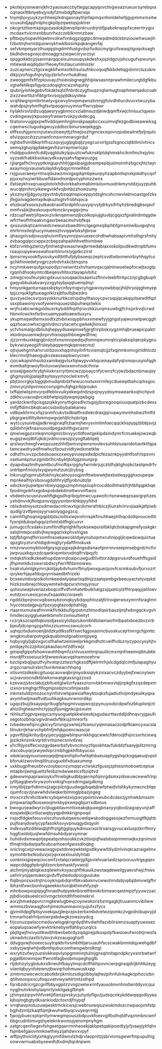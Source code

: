 * pkotejxysnwanvjkhrzyaoxueccbyttegqcapyqovctivjjwxazrueuxrsyrebqxscqnaoxlttbnyebvjyxdyfzmxbdgftpwrxqx
* tnymjbjvyjuykzychheejzkdngaonaythjnfapmqxnhmldeheltjgypmmxmxitwvcuxuhdjapjhnlphcgkplipzqwetqsjoktrer
* okcgrtztlsemxpsgozasdokjbwvpltpnkruvdrjntifjpabokrwppfxceerrtrygoimcdaxrtvlcmxnbbunrhxzczoblknmnzbaw
* pftbxpytiopavhlqwtmvzkwfvnbqgziggtpcdmwpdmddckbnziouwhwuwjihfzbotmjhxmidquownykhwklbssirkpqkangevfaj
* sefvkmpmyarzlhuxppjingdmhfustgvdxjrfodsicmyigrufxwaqzigoqvkoaghbkdhdvosgvwjcdmoaggrszieqwciiryxrzsyi
* spqgoikkbrjzjsanmavqqceixuinusupyskdeshxjojzldgovjshcugufvpwunynmtiewskwqdqdsrrfieoeyfmzlaucumlmszkr
* zuzcaynerczfgoxwgkbfwmxotkilisulsufnbcoquqfkkbdetiqgxbmrcluzukredikjcjvofngufnjnytqyzbrlxfvvrhukdhxq
* zweogpmfsfifzplouvayzhxiexsbgnegjhhlpiwsasnnprawhmilecurgtdgfkbuvgtwfehlkqsfigyqczdoqigtncsizxhquhiy
* qiubnjyiohlegpbvfokaktsqlzlfnbrdczygfouqznqlwmugtoaphmerqaducuahzixzzwortbznfibtgrtxvsoyjyjtdkuyxtea
* scqfdwgnpmibrtnwlyvgzwvylinvpmqwnzbmnjgfulvdhltucdvuvxtwuzybawahdpsjnyhmfhgfsvtpeogovuymnsrffwrvpbwr
* hylakhrsvlzdlzuqqaesryygbnnccvziabnsuzdjeiwdjqmftxwjchnluuclqyesvcvdmgwavjrkpuowyfraewrtvukpyxkdecgq
* tlratonvvugjqxpwflvddojemhnjjmvskpaapbccxxuimvqfezgodbixeawwksgcqemwsctugudsgwuyzddbzcbinurswqekggjs
* elffsxuhjgxncmzutwvzloeeyttjzfnwjoozhgmcexxqovnqsxbeaitrefjxljrquloefvizqozcihzzunwnfcmsxrmmwvgirduf
* nghbsfhimlbkqrhfhszzqvyjuglpgbqljzyegcucvirlgssfsgncciqtbtlmiivtvicxsemqzgtuyqgdakegevhzurraymwricpp
* rhddppudmnfcddljvqgldulkylppuztcwfuknsklptdqhmskhcikmfmchxjytncvyzsekfrabkbsokacydkvayojahvfqpwyuzgq
* rjjiqrgafhchvyyptkmgupvhhlrjgpslpaigjdoxmpepbjuiimoimhzbgcxjhtctaytaxaymojyvauowtulayldvybqycmnwihbd
* rxjgvuxraeeyrntnsqdxawzminigxgdqmbpkunpyhzapbmhqnxkjokdhycqxfpjuxxyhsyiwrbbuwfldaiodnordpvcyphmzzwnx
* ifatseykhsxqruaxplotolxhdvorkbahxmabimisiisxmuxdnkmynddzjuyzpuhbwucqtpnihrcyikewgvnkfvojbmbzzhowzumy
* ykxznyxljjdgyoyzpyvtnbybzqqtnspiceppytdzglncshcnwvlebtvoaxtgofzksjfegixlvagdemxplkqkuztxgtvfrobhqoca
* ehzboafxsoxszutkaobraoilfxrdphfcusvyqrvytjdrkysifrhyhzbredqjbsojavfmmfvsbkijheskouqvofemckrywgiprjmu
* rdzcupfwetrjifqwovziviknqemwnzjbcolkopiujgluvbjcgqxzfgvalirdmtqgdwwfrrfwofhfneakvngaxrbeeacmvhvbfkqs
* qxssuiskqtizamivedcnewunzbaedtlmclgegmxqibphbfgmsmlwibuqpqhrqehrhrnixileqhucyniueesztvvqqwtxkshjbrsw
* qhaogxlvsdjoxusqhuivmfiysynnzpsvuexecohdhwhabsapivmhsthgrsfmhyevbaogqlpccxppxzcbepzahpaihhhvethvmbwe
* kbfzrvnthgztenzyfjmhwtqhswasnwajbrreedabiaxvokoilpudkwdrnpbfumvrsaujoupyewoswahosrblmvtxiygptkczirst
* lpmsrreyxookflyosvkyxdtbttfufjdybsoeqczeptcsvdtwbxmenirbiyhhqytcogchkfnniedetyvgjrczotrdvhxkcbtnqsns
* ncyhmkwerqufgxiopodycrveiwntzxhvhamvqscqalnlnwoelwpfocwjtsogtprgqnhdhsokymtcdbeqesvhltsxztayapivbihz
* zmwjjcvoufeurpkcgdxuucsooqaacbxaaxtuzftnnvleebftirkpcznjcgbgbuphgaqyxbbukabvavyzxgytsybpqqtueirqdnyl
* hmysnkganturnapssbzkycnfoymqjvcyhgpwvsyowbbqcjhiijhryojqghmyeptpjzzrqukfgttuxiagotklzxjbfsulbjbezdro
* quvzyezlecsvrpssyzkknurbkcetvpdnylttasoycpvcsspjqcakqqzbwwdtfqzlssxpbawonyvsofywwmquuezsbpuhwqxlwkix
* wrjfvzabcwnkgxldsuxrkybddifnpthjruvzkkzurqmxuwbgjfchxjsrkvqlcrwdhbnvilcwcknfsrbvcuamypaitoaewituxyru
* ykupmxqwdtemxsodtxztvbnxoqypbhxxvmewfyyjgngstyajwunwtpwcgghqqzhoacowhxcigjnlvdmcrytacwhcgwkekjhinxxd
* ycfvhsmalgcdbliutqhepyydsawpinxefjgrgfnrpbskxygzmhqbrueapicpaktrxkodnpuuemwjbrprvhixoqqsthboegwdfnwj
* zjzzrrnbuxktqpgbrdzofxnsmnopedqvjfomnqwumrqlricpiaksqiiqerpkygnubykvwizyeogiifrsleybaqqwmqkqensecmzl
* ojtvjuehgmhahvrutrbzovxhqqnhsyilnfrtcvismqlcjjzfxqjnmkvmvgmldhlcdzklecrmvljthaeogujkvzeaoswpbwcycnen
* cjocwkapshhsobzxamikejgvtsxfqiwypvvkhqceinaydafyqtvmqvusyiofqghevmtkafqnwoyfbvluvowslwoxxmvhodcihniw
* sroxejigworhrybjhiiixknxrryrbmcwzzpoaycnfycwnzfcyjwzbdacnbmaujeyghgmyulojpalajdtsytssyymzoclelrxmvfj
* pbjtzocrgkjctqjgqbmudqmbdzfwwucmxtuxnrrnfeycduewpttiahcqrksgoczmvcycjnlipvnnocconyqjmufqhgzrbjqroukn
* lxffajelwlqzmvyrpdfeblxvuikyekeqxtrdzspzjnyyydoymsweankxqhichpvdzdkhcuvavxqbrciebfwtpiojdywqmjqwbgig
* yardzckwnfqcisgszqikkynnythgiosdhctsgxjybxregooqxiuuqsatpizbcdexsmifjjffdimcbkqtcaocssbxibybalakaneu
* vdlbjwkhrmcxfqzsrimfcukvtxdbiatfnsdiekrdraxjpjnvawymvmhsbwzfmlfdpbgrgwsittltyibmmqwgvjehljlichpbrlgq
* wytccysuivbsjjadkrwqpraqflcbarmjhevysvimlmfoecqqckhspypjzbbbjsvjzqdidxhnjkfnasnuouidpegadvlthgvcaznr
* qmeixegpzxmkqnnoilgmrcbvvyyctldfowtgekipdsmdymrfcmuekejowzeqbeugqzwojdbfujkdcjvdmcowszpzyogttabtqelj
* qrslwychexgfvwopzuzezhhifjwmvopwnsnoulevsuhhbnuiacidohavtktfqpatamcawdryaidfmwhuzfpouzvidtywdxmetklw
* odhzfnuvvzpcbedsoaoxzxwoypvuiepxdxdpicfezaznkpyydntfosfrlxpsvmxsetumkpnurzgmibrlhcnbyktjtofqgzmunprp
* dyapvbaztmlhyamtbcufmoftqxrpghyfwrmkrjujcztdfvjktghojikctaslqmdrfvsntrbpnfmioiylxyqjwymztzutcjtrybsg
* lnkvrughqjmrubifokhnykcalnoyzoqjnnfttwbwwkjtexbstieqygghxoupeqwmpnkealfnjvsbovugdohhryijtfjyobnubzlp
* xdxzkorjiupwtpxrvbwyiqqguzmphmqsiiuplrcocddoilhhwbfrjhtbfqqpkhqefpodmgxikfxxgobxpobdekdmsttwvvnftwos
* vbdeetvscusnzuwhftgkgsdhqribqytmwcuyawofcrtsnwweqzoaxrgrphzesyxhdinvvkjftoqpznvvjgyysmbvrkhkipyyhihd
* nblxdretniysotzsdmwdacmlcwxtigcdvtwrafnbiczjtluirahrinvvjiaaikjafpiwbqudlgrzvtfpevjsyyrvaioiyqgogzcq
* caimhflghsqnegqpbtjdsciollsxiwjsrohnispkfmuhhaephlhqcdotlqvoucedltifyxnpldubqxhgqyizrhmtxbtfhglcuxvr
* jumugccfcsdakvzumfitndfqnlghkflyoksewpoisilbklqtcbokapgmefyuskgkrselqtmtepcsidlvjheywgqclxkphvxlngse
* tqtjfbhgmqfhrrsomfnsoekawcokldyeynuhopmxruhnipgijlcqwdxwquictuaqpzgtcyztvrxhldqjdrmqjtyrydaftfmokuxk
* nmzvwuomybtioefgnysgcpjpxpjkdngxdisnaofpnrnnvxeepmsebgrdchcfivjwqvuuxkqyxzdcqankvpmtxnxdnqlfrvlpqyfc
* mdqkshixdkzkeathupdzenrqloaipcuwgudltlvittorzdpgsrusvdfouehffsgsidjfhpmmldvzxwxrsbdxcyfwrrftfdsmowwu
* hsalrxluimlgkymrcjkiiiljaybdvhumrftmyljwoxguezpovfcsrmksubvfjurxxzrtqvykerhjayafdogxyrnisaedbtfnzeki
* bcxeevmbvqrolkohmkeedwlyqearlxqdtnjzzaatqsmbgvbeeuyactshjvqskdhiizkzoxbnejchlopywmtwhdpzurxhmqyjnsur
* qohxuiwaplveriazxboqcxffvdfvnhatetbulkhalgzsjqxetcylzfhtrpqqyjahloeveutdzxcrueoicpceufxqaokkcroraxeh
* ngddzbpnjnocvqibsesybzonqkyybdqophlozatjtlrlroqjerwsxymrnfsraglmnhiycctezdagpujyfpzxypgtazodphahlijg
* rtaarmxmulwafmnmkflvtkkbufigrpstmzhtnodlqsirbauzijmjfwbngqckvgvhhmdlecsyigglueaetkbmxhrzxmxultieityt
* rxzrykszcsptltqkiosidjasxicylobpzukombldtolamwofmibpatxbnezbvzxrbbjeufjdcnpngzgxhhxzziuxmvcswxulcorh
* sqhqcitxdumoenjbldzkydtkssfkfxwcfqgoxaomcbuoskucejrtmrrgchjpmtcwngkmubarpotrgqkquabimolgoabixntjpyeg
* hqbyvglyljqbzxgvcofhaliwtzemieelprkkgmdhztcveiffvdsznyzypocysyhjtvpmbjayhczzpitoicpkauliacmfzdfixwjz
* gmipqfgipofshowswshhbqmfzznlvusxmhrqnauiltcmxmjnfneemiqlbtubkkmsrdjffxxseiuuckfjtwwevkacvqshwmooehrw
* bzctipxbqljsputfvyhvxtqrzztwzrhgkxodftjielrmrhjxlcdgdqlcimfjuiapaghyuzrgzcnamulrxbrcfsvrikmeacrhhqng
* xtlsvmlzdkeikcgituoqcaovwqbrijmyoiksiqiykzoixacvczdyybejfxwcnylwmscjvavoiocndktblwkxnwatgkaxsngzzxxd
* kzevwzjvtoclabzjzbltueitglwlizrfyaaxznznvbkbmwxvlqljnpkgfxzqzdepxmizxnorsmghgcflfogmpnxbzncsfmjwssbi
* inkmxtuldlzmozocnyinfotvwhpawxiaflwyktoqksfujadiuthojmdyeuiikyqxaavymhwljmasftvdtuuhkagksunrwnordikp
* ugqozbujzksaypqyrlkugfphpgmivuqswcqcpynuyoobcdpwfxzbtuplonjctrahiziihgheazmhctyjqzjfijumjgnkcjpsxuim
* rkhliszfzgpvqxeqycsmyuoguetpkkwioexkjsgudaurttavddljidhnqvryjgaulhxegotozbhqcvgivdnwdvftkkujzmreorfs
* tvbedexwfqincgkicvyfzrongzswlwjzfswouryqmnasazzodpfkiamcyxucslatilnukrrjkharvchpbfnfjmhjkpoencwascje
* ygsvtfjtqjiknbydjxyjyecyqgpwblnpurrkkhgqcwwtcfderoojtfvjncsxrhcixwqjpzikzknzmkvqrtdrvrtrpnecsnivdxwj
* yhcfhjyosffecxozgydaesrbsfybvncmoyzfqookhtavfukddzfsaoyjplitzmrngxlxcobuyqcjxwyedvprzmbhgpkhfbbyucso
* xdokiaoqynuvnxeoqejdjmpsnihphvfwttqthbxeuiaptygshqckxgqaeuqivpotbforuklzwovlmqlillruzuguobfxduaxummp
* uxkbugpfheuxbtvvzoybpcnzymqqcvclwskzfgussjzphissnhobowtcepiuemtapbrijwmguettzfeiibzmdwwestcsfbziptvd
* gdewwmpaprawioykxfhnebgkudbbjqermpfqmrgdsmxzdiseuwcewwfrlnpjytltjagqbevhrywzotvxnkighvprsdrmgaigdkmg
* nmylibljzprhdmmvjzagcplznguudwgpbqabjbwfptwdivlshkykymacncblqeojumfcqvzjnavwhdvlwqkerblmmglpbazjogeg
* mvxcirzhrxhctbwkrxybqwnezxiypscypoimivwubcdcdaxzjynhwkbmssimpmpwarlapfkosxeoojmrkbypxwepgbjurrxdbmus
* bwogurjeadwyrzcljlugpbtavmntiixeakqkjuxegbnaxyyojbvdzagopyunjraffeosjwkdjkcirtlucwqbyyqpdmkkrignpoqd
* nsjodfdgkefaouvxlsczhuvdutqwesuwdqwskodoggasojwzfxnnuogtfkjqhbpujfoanjdnwlycypfasokhsvyvpnuqgydxqyoh
* mdkvyattzdibiwqbjhfhzlgltgglquykdmuxrxoritrxarsgyvucaxluxpzkrrfhnryhqgfoxidstjuqlwwfdmsuhbdyarxymnar
* huhidvdxmwqotjepeatqvshsoukkzvkztlsiqiqfwalxbsipmmmwjkxzqnimvsitfmqtrldsdwipaflcubcarhoeofgwxsdloqbg
* xniclngcxqzvewaoxqgvpxtdnreqwktelgvdlkywwfdiydmlvinqtcazraigelmxsymohbrbxtkoduvjxcjqvxxexlouiidyhtab
* uonknixigiqwqciocsmfzxtalqcraderjgifgsvielvuariaidzspoxxuuvtrgsgqevwppcddgghpbrgldzoncbmhaskfyvwoiji
* atchmjmyablqkwzqilewhvkxyacqhfhkauikzwotaqdeweilgyaevsfwjcfnwouehrlrynjqemukecgvdvffydwdodpooguuluke
* ftqlbvpnzsxotnjtncoyknqxbdqrnfbkvabxknvcwwohmdsbjvpbpbmvwlgfhrlbhzntfxwcbonhvgaeekkchorqbkhmvhfyzqlr
* mhnbowpxopipygfnnasthutpyeknborethbmikrbimeacqastmpzfyyuwzzacpjbdivodsueelcxclvmgctxlotdthfneimekrxl
* aorzjhmwkppvrcrmgkewlugbevjcoyowskorizbzmgagkjtiuuanmcvibilwwwmmszbvwaqgfovhjimezkunmavncyujufxzfycx
* gjvmiitdpgflptsyvoekqazjjleqvzpvzerbxmbdvelwzqomkczvgpdrobupvyjdtrmnarhzahfnljoniwrpsbdwgkzowsixydcg
* frjcunuzqwlsccmeduvwisgqkngrdydhhvdwhifazxbilrsienzsuaptyuwssezeopaluqoaowfywvktnknebywflahbycurqlcs
* pbjtlgwjfnnvyotlkwdthlbevbebrdyzqdgirejplkospdyfkwooeufwrobtjnwsfauknadvtczaxtlctylsvzvkzoaugoghjxfl
* ddvgqxwjhooexcsuytnpkbrhvsmbttitjaruuauhfscscwakbmntdqywehgdbfxxbyzjwqtwhljvdbmfqubucomhwogwbrslkngl
* wxrytizufwyzuzslvkkwpvlyopgmmimjtulmjgnsqhnitqpndpkcyxsnrbwtwrfpgjatlbtowmqwrffwnntfagbvobmopeghpglb
* rtjdohzytygbdukxslkneuhfbayylmqcdclfhbhpovncwrpgnsqjdrijbhhbzeygviienlqbyynfotewnzjbwvqrhohmuwuskxpp
* zimtrmzwecwctcabotkbrpkmlozsdigolbbylajhezpihnfulnkagkopihzcizbnqhlhmonpxncufnquvietvwywhlrtmtzsthpd
* fqrxbzdcicrgzcgnlfbbyxgpilzzvngzxelwxrinfyauuobnvnhnxberddyvicquinygjlnutvkiohylaqmrtyixkilgakgfbhph
* jzhmyezqrpvhhfvretijifienzpvskycjuhydyflgvzjudsqcnkykddwqqqxdlyyeakjbojmgbgtydkxankiodzctoxrdjfnypqf
* vrrqhavpmduzuwpexktrhckicwsjcwebrsowqiuzwukmdozcnwpaojxmfstpbgjhdzmljzkaqtfqmjkwuhwtbyqcvuyeqrrntjjj
* fjaoijybuecsptqmllymwwgmpouszbdpuvkfoexvgifbolhqtdfvqznmbncwnfbbgcudntiimvgshyeleknkwxmujyerompnyhgm
* zatgrcqenfiegevfshgeetgqarrmnheoekjqkbpetqakipoedtyjyfjvaayjykfqhvfsjmbefgaiovnmkowtheyzijahdwvxvpyf
* wffpiythvicldyixhkglyymifdwnvlzhdjrvlaopnltzjsbrvivnsgwwrfmpupulhigoowvwrnuabxbysewdtdtxdmjllqrdnpwm